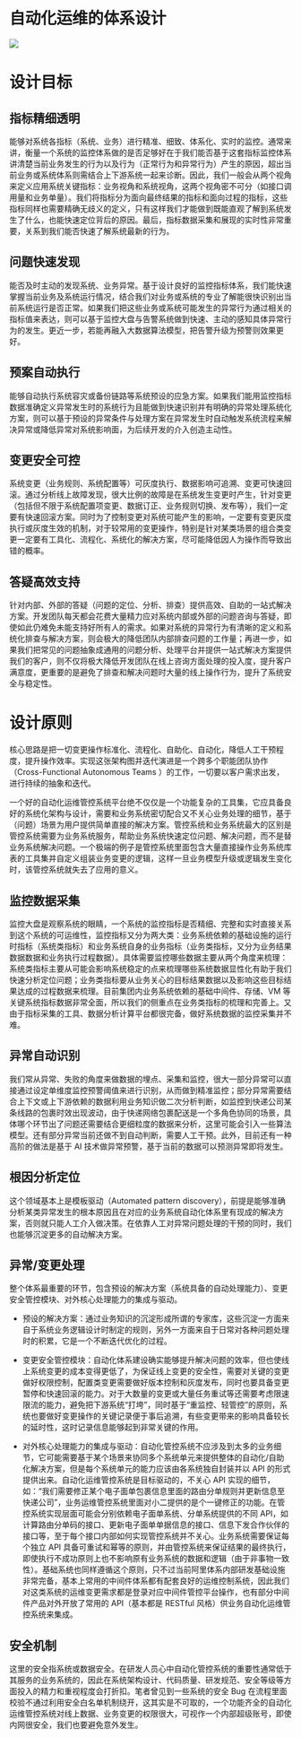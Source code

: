 

# 自动化运维的体系设计

![](https://i.postimg.cc/1tN421vc/image.png)

# 设计目标

## 指标精细透明

能够对系统各指标（系统、业务）进行精准、细致、体系化、实时的监控。通常来讲，衡量一个系统的监控体系做的是否足够好在于我们能否基于这套指标监控体系讲清楚当前业务发生的行为以及行为（正常行为和异常行为）产生的原因，超出当前业务或系统体系则需结合上下游系统一起来诊断。因此，我们一般会从两个视角来定义应用系统关键指标：业务视角和系统视角，这两个视角密不可分（如接口调用量和业务单量）。我们将指标分为面向最终结果的指标和面向过程的指标，这些指标同样也需要精确无歧义的定义，只有这样我们才能做到既能直观了解到系统发生了什么，也能快速定位背后的原因。最后，指标数据采集和展现的实时性非常重要，关系到我们能否快速了解系统最新的行为。

## 问题快速发现

能否及时主动的发现系统、业务异常。基于设计良好的监控指标体系，我们能快速掌握当前业务及系统运行情况，结合我们对业务或系统的专业了解能很快识别出当前系统运行是否正常。如果我们把这些业务或系统可能发生的异常行为通过相关的指标值来表达，则可以基于监控大盘与告警系统做到快速、主动的感知具体异常行为的发生。更近一步，若能再融入大数据算法模型，把告警升级为预警则效果更好。

## 预案自动执行

能够自动执行系统容灾或备份链路等系统预设的应急方案。如果我们能用监控指标数据准确定义异常发生时的系统行为且能做到快速识别并有明确的异常处理系统化方案，则可以基于预设的异常条件与处理方案在异常发生时自动触发系统流程来解决异常或降低异常对系统影响面，为后续开发的介入创造主动性。

## 变更安全可控

系统变更（业务规则、系统配置等）可灰度执行、数据影响可追溯、变更可快速回滚。通过分析线上故障发现，很大比例的故障是在系统发生变更时产生，针对变更（包括但不限于系统配置项变更、数据订正、业务规则切换、发布等），我们一定要有快速回滚方案。同时为了控制变更对系统可能产生的影响，一定要有变更灰度执行或灰度生效的机制，对于较常用的变更操作，特别是针对某类场景的组合类变更一定要有工具化、流程化、系统化的解决方案，尽可能降低因人为操作而导致出错的概率。

## 答疑高效支持

针对内部、外部的答疑（问题的定位、分析、排查）提供高效、自助的一站式解决方案。开发团队每天都会花费大量精力应对系统内部或外部的问题咨询与答疑，即使如此仍难免未能支持好所有人的需求。如果对系统的异常行为有清晰的定义和系统化排查与解决方案，则会极大的降低团队内部排查问题的工作量；再进一步，如果我们把常见的问题抽象成通用的问题分析、处理平台并提供一站式解决方案提供我们的客户，则不仅将极大降低开发团队在线上咨询方面处理的投入度，提升客户满意度，更重要的是避免了排查和解决问题时大量的线上操作行为，提升了系统安全与稳定性。

# 设计原则

核心思路是把一切变更操作标准化、流程化、自助化、自动化，降低人工干预程度，提升操作效率。实现这张架构图并迭代演进是一个跨多个职能团队协作（Cross-Functional Autonomous Teams ）的工作，一切要以客户需求出发，进行持续的抽象和迭代。

一个好的自动化运维管控系统平台绝不仅仅是一个功能复杂的工具集，它应具备良好的系统化架构与设计，需要和业务系统密切配合又不关心业务处理的细节，基于（问题）场景为用户提供简单直接的解决方案。管控系统和业务系统最大的区别是管控系统需要为业务系统服务，帮助业务系统快速定位问题、解决问题，而不是替业务系统解决问题。一个极端的例子是管控系统里面包含大量直接操作业务系统库表的工具集并自定义组装业务变更的逻辑，这样一旦业务模型升级或逻辑发生变化时，该管控系统就失去了应用的意义。

## 监控数据采集

监控大盘是观察系统的眼睛，一个系统的监控指标是否精细、完整和实时直接关系到这个系统的可运维性，监控指标又分为两大类：业务系统依赖的基础设施的运行时指标（系统类指标）和业务系统自身的业务指标（业务类指标，又分为业务结果数据数据和业务执行过程数据）。具体需要监控哪些数据主要从两个角度来梳理：系统类指标主要从可能会影响系统稳定的点来梳理哪些系统数据显性化有助于我们快速分析定位问题；业务类指标要从业务关心的目标结果数据以及影响这些目标结果达成的过程数据来梳理。目前集团内业务系统依赖的基础中间件、存储、VM 等关键系统指标数据非常全面，所以我们的侧重点在业务类指标的梳理和完善上。又由于指标采集的工具、数据分析计算平台都很完备，做好系统数据的监控采集并不难。

## 异常自动识别

我们常从异常、失败的角度来做数据的埋点、采集和监控，很大一部分异常可以直接通过设定单维度监控预警阈值来进行识别，从而做到精准监控；部分异常需要结合上下文或上下游依赖的数据利用业务知识做二次分析判断，如监控到快递公司某条线路的包裹时效出现波动，由于快递网络包裹配送是一个多角色协同的场景，具体哪个环节出了问题还需要结合更细粒度的数据来分析，这里可能会引入一些算法模型。还有部分异常当前还做不到自动判断，需要人工干预。此外，目前还有一种高阶的做法是基于 AI 技术做异常预警，基于当前的数据可以预测异常即将发生。

## 根因分析定位

这个领域基本上是模板驱动（Automated pattern discovery），前提是能够准确分析某类异常发生的根本原因且在对应的业务系统自动化体系里有现成的解决方案，否则就只能人工介入做决策。在依靠人工对异常问题处理的干预的同时，我们也能够沉淀更多的自动解决方案。

## 异常/变更处理

整个体系最重要的环节，包含预设的解决方案（系统具备的自动处理能力）、变更安全管控模块、对外核心处理能力的集成与驱动。

- 预设的解决方案：通过业务知识的沉淀形成所谓的专家库，这些沉淀一方面来自于系统业务逻辑设计时制定的规则，另外一方面来自于日常对各种问题处理时的积累，它是一个不断迭代优化的过程。

- 变更安全管控模块：自动化体系建设确实能够提升解决问题的效率，但也使线上系统变更的成本变得更低了，为保证线上变更的安全性，需要对关键的变更做好权限控制，配置类变更需要做好版本控制和灰度发布，同时也要具备变更暂停和快速回滚的能力。对于大数量的变更或大量任务重试等还需要考虑限速限流的能力，避免把下游系统“打垮”，同时基于“重监控、轻管控”的原则，系统也要做好变更操作的关键记录便于事后追溯，有些变更带来的影响具备较长的延时性，这时记录信息能够起到非常关键的作用。

- 对外核心处理能力的集成与驱动：自动化管控系统不应涉及到太多的业务细节，它可能需要基于某个场景来协同多个系统单元来提供整体的自动化/自助化解决方案，但是每个系统单元的能力应该由各系统独自封装并以 API 的形式提供出来。自动化运维管控系统是目标驱动的，不关心 API 实现的细节，如：“我们需要修正某个电子面单包裹信息里面的路由分单规则并更新信息至快递公司”，业务运维管控系统里面对小二提供的是个一键修正的功能。在管控系统实现层面可能会分别依赖电子面单系统、分单系统提供的不同 API，如计算路由分单码的接口、更新电子面单单据信息的接口、信息下发合作伙伴的接口等，至于每个接口内部如何实现管控系统并不关心。业务系统需要保证每个独立 API 具备可重试和幂等的原则，并由管控系统来保证结果的最终执行，即使执行不成功原则上也不影响原有业务系统的数据和逻辑（由于非事物一致性）。基础系统也同样遵循这个原则，只不过当前阿里体系内部研发基础设施非常完备，基本上常用的中间件体系都有配套良好的运维控制系统，因此我们对这类系统的运维变更需求都是登录对应中间件管控平台操作，也有部分中间件产品对外开放了常用的 API（基本都是 RESTful 风格）供业务自动化运维管控系统来集成。

## 安全机制

这里的安全指系统或数据安全。在研发人员心中自动化管控系统的重要性通常低于其服务的业务系统的，因此在系统架构设计、代码质量、研发规范、安全等级等方面投入的精力和重视程度会打折扣。笔者曾见到一些系统的安全 Bug 在流程里面校验不通过利用安全白名单机制绕开，这其实是不可取的，一个功能齐全的自动化运维管控系统对线上数据、业务变更的权限很大，可视作一个内部超级账号，即使内网很安全，我们也要避免意外发生。

